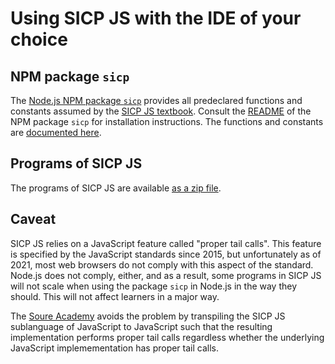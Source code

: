 # Using SICP JS with the IDE of your choice

## NPM package `sicp`

The [Node.js NPM package `sicp`](https://www.npmjs.com/package/sicp) provides all predeclared functions and constants assumed by the [SICP JS textbook](https://sourceacademy.org/sicpjs). Consult the [README](https://www.npmjs.com/package/sicp) of the NPM package `sicp` for installation instructions.
The functions and constants are [documented here](https://docs.sourceacademy.org/source_4/global.html).

## Programs of SICP JS

The programs of SICP JS are available [as a zip file](https://sicp.sourceacademy.org/sicpjs.zip).

## Caveat

SICP JS relies on a JavaScript feature called "proper tail calls". This feature is specified by the JavaScript standards since 2015, but unfortunately as of 2021, most web browsers do not comply with this aspect of the standard. Node.js does not comply, either, and as a result, some programs in SICP JS will not scale when using the package `sicp` in Node.js in the way they should. This will not affect learners in a major way.

The [Soure Academy](https://sourceacademy.org) avoids the problem by transpiling the SICP JS sublanguage of JavaScript to JavaScript such that the resulting implementation performs proper tail calls regardless whether the underlying JavaScript implemementation has proper tail calls.
